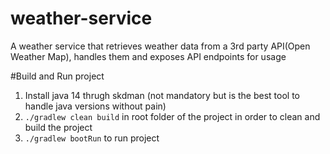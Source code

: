 # weather-service
A weather service that retrieves weather data from a 3rd party API(Open Weather Map), handles them and exposes API endpoints for usage

#Build and Run project
1) Install java 14 thrugh skdman (not mandatory but is the best tool to handle java versions without pain)
2) `./gradlew clean build` in root folder of the project in order to clean and build the project
3) `./gradlew bootRun` to run project
